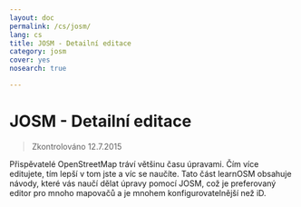 ```yaml
---
layout: doc
permalink: /cs/josm/
lang: cs
title: JOSM - Detailní editace
category: josm
cover: yes
nosearch: true

---
```


JOSM - Detailní editace
================

> Zkontrolováno 12.7.2015

Přispěvatelé OpenStreetMap tráví většinu času úpravami. Čím více editujete, tím lepší v tom jste a víc se naučíte. Tato část learnOSM obsahuje návody, které vás naučí dělat úpravy pomocí JOSM, což je preferovaný editor pro mnoho mapovačů a je mnohem konfigurovatelnější než iD.